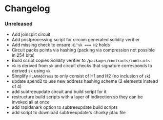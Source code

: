 # Changelog

### Unreleased

- Add joinsplit circuit
- Add postprocessing script for circom generated solidity verifier
- Add missing check to ensure `H1^vk === H2` holds
- Circuit packs points via hashing (packing via compression not possible in 254 bits)
- Build script copies Solidity verifier to `/packages/contracts/contracts`
- `vk` is derived from `sk` and circuit checks that signature corresponds to derived `sk` using `vk`
- Simplify `FLAXAddress` to only consist of H1 and H2 (no inclusion of `sk`)
- update spend2 to use new address hashing scheme (2 elements instead of 4)
- add subtreeupdate circuit and build script for it
- restructure build scripts with a layer of indirection so they can be invoked all at once
- add rapidsnark option to subtreeupdate build scripts
- add script to download subtreeupdate's chonky ptau file